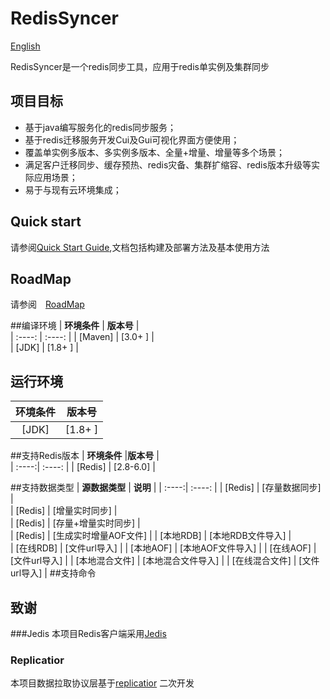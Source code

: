 # RedisSyncer
[English](README_en.md)

RedisSyncer是一个redis同步工具，应用于redis单实例及集群同步

## 项目目标

* 基于java编写服务化的redis同步服务；
* 基于redis迁移服务开发Cui及Gui可视化界面方便使用；
* 覆盖单实例多版本、多实例多版本、全量+增量、增量等多个场景；
* 满足客户迁移同步、缓存预热、redis灾备、集群扩缩容、redis版本升级等实际应用场景；
* 易于与现有云环境集成；

## Quick start

请参阅[Quick Start Guide](docs/quickstart.md),文档包括构建及部署方法及基本使用方法

## RoadMap

请参阅　[RoadMap](docs/roadmap.md)

##编译环境
|     **环境条件** |   **版本号**  |  
|      :----:     |     :----:   | 
|  \[Maven\]     |  \[3.0+ \]   |  
|  \[JDK\]       |  \[1.8+ \]   |

## 运行环境

|     **环境条件**    |    **版本号**    |  
|       :----:       |    :----:       | 
|  \[JDK\]          |    \[1.8+ \]    |  

##支持Redis版本
|     **环境条件**     |**版本号**  |  
| :----:| :----: |
|  \[Redis\]    |         \[2.8-6.0\]  |  

##支持数据类型
|     **源数据类型**          |       **说明**             |
| :----:| :----: |
|  \[Redis\]                |         \[存量数据同步\]    |  
|  \[Redis\]                |         \[增量实时同步\]    |  
|  \[Redis\]                |     \[存量+增量实时同步\]    |  
|  \[Redis\]                |     \[生成实时增量AOF文件\]  |
|  \[本地RDB\]                |     \[本地RDB文件导入\]    |  
|  \[在线RDB\]                |     \[文件url导入\]       | 
|  \[本地AOF\]                |     \[本地AOF文件导入\]    | 
|  \[在线AOF\]                |     \[文件url导入\]       | 
|  \[本地混合文件\]            |     \[本地混合文件导入\]    | 
|  \[在线混合文件\]            |     \[文件url导入\]        | 
##支持命令




[comment]: <> (|  命令  |  命令  | 命令    | 命令    |)

[comment]: <> (| :----:| :----: | :----: | :----: |)

[comment]: <> (| APPEND     | BLPOP      | SADD        |)

[comment]: <> (| SET        | BRPOP      | SCARD       |)

[comment]: <> (| SETEX      | BRPOPLPUSH | SDIFFSTORE  |)

[comment]: <> (| SETNX      | 	LINSERT   | SINTERSTORE |)

[comment]: <> (| GETSET     | 	LPOP      |   SMOVE     |)

[comment]: <> (| SETBIT     | LPUSH      |    SPOP     |)

[comment]: <> (| SETRANGE   | LPUSHX     |    SREM     |)

[comment]: <> (| 	MSET     | LREM       | SUNIONSTORE |)

[comment]: <> (| MSETNX     | LSET       | 单元格 |)

[comment]: <> (| PSETEX     | LTRIM      | 单元格 |)

[comment]: <> (| 	INCR     | RPOP       | 单元格 |)

[comment]: <> (| INCRBY     | RPOPLPUSH  | 单元格 |)

[comment]: <> (|INCRBYFLOAT | RPUSH      | 单元格 |)

[comment]: <> (|    DECR    | RPUSHX     | 单元格 |)

[comment]: <> (| DECRBY     | 单元格      | 单元格 |)

## 致谢


###Jedis
本项目Redis客户端采用[Jedis](https://github.com/redis/jedis)
### Replicatior
本项目数据拉取协议层基于[replicatior](https://github.com/leonchen83/redis-replicator) 二次开发